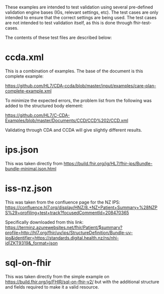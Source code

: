 These examples are intended to test validation using several pre-defined validation engine bases (IGs, relevant 
settings, etc). The test cases are only intended to ensure that the correct settings are being used. The test cases are
not intended to test validation itself, as this is done through fhir-test-cases.

The contents of these test files are described below:


# ccda.xml

This is a combination of examples. The base of the document is this complete example:

https://github.com/HL7/CDA-ccda/blob/master/input/examples/care-plan-complete-example.xml

To minimize the expected errors, the problem list from the following was added to the structured body element:

https://github.com/HL7/C-CDA-Examples/blob/master/Documents/CCD/CCD%202/CCD.xml

Validating through CDA and CCDA will give slightly different results. 

# ips.json

This was taken directly from https://build.fhir.org/ig/HL7/fhir-ips/Bundle-bundle-minimal.json.html

# iss-nz.json

This was taken from the confluence page for the NZ IPS: https://confluence.hl7.org/display/HNZ/8.+NZ+Patient+Summary+%28NZPS%29+profiling+test+track?focusedCommentId=208470365

Specifically downloaded from this link: https://terminz.azurewebsites.net/fhir/Patient/$summary?profile=http://hl7.org/fhir/uv/ips/StructureDefinition/Bundle-uv-ips&identifier=https://standards.digital.health.nz/ns/nhi-id|ZKT9319&_format=json

# sql-on-fhir

This was taken directly from the simple example on https://build.fhir.org/ig/FHIR/sql-on-fhir-v2/ but with the additional
structure and fields required to make it a valid resource.



